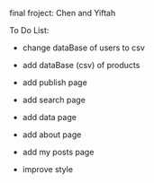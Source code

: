 final froject: Chen and Yiftah

To Do List:

- change dataBase of users to csv
- add dataBase (csv) of products

- add publish page
- add search page
- add data page
- add about page
- add my posts page

- improve style
